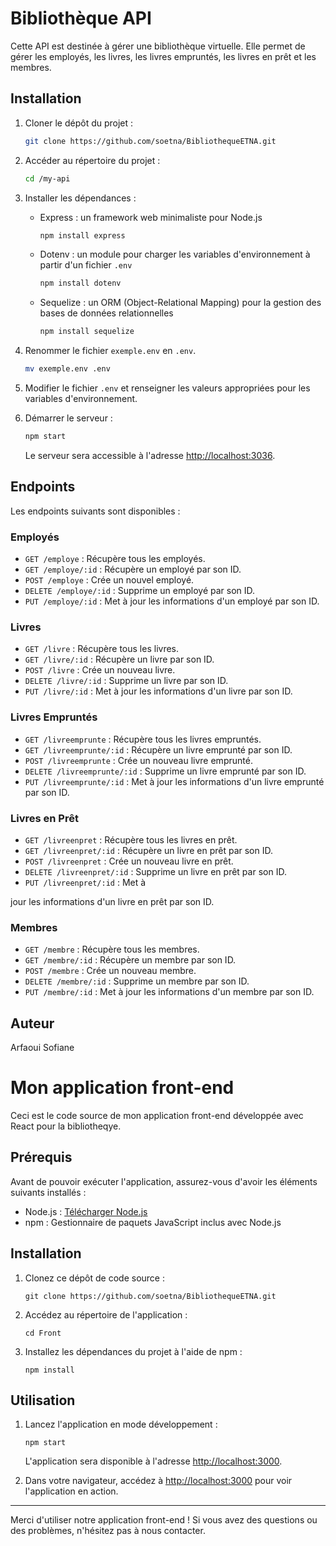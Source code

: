 # Bibliothèque API

Cette API est destinée à gérer une bibliothèque virtuelle. Elle permet de gérer les employés, les livres, les livres empruntés, les livres en prêt et les membres.

## Installation

1. Cloner le dépôt du projet :

   ```bash
   git clone https://github.com/soetna/BibliothequeETNA.git
   ```

2. Accéder au répertoire du projet :

   ```bash
   cd /my-api
   ```

3. Installer les dépendances :

   - Express : un framework web minimaliste pour Node.js
     ```bash
     npm install express
     ```

   - Dotenv : un module pour charger les variables d'environnement à partir d'un fichier `.env`
     ```bash
     npm install dotenv
     ```

   - Sequelize : un ORM (Object-Relational Mapping) pour la gestion des bases de données relationnelles
     ```bash
     npm install sequelize
     ```

4. Renommer le fichier `exemple.env` en `.env`.

   ```bash
   mv exemple.env .env
   ```

5. Modifier le fichier `.env` et renseigner les valeurs appropriées pour les variables d'environnement.

6. Démarrer le serveur :

   ```bash
   npm start
   ```

   Le serveur sera accessible à l'adresse [http://localhost:3036](http://localhost:3036).

## Endpoints

Les endpoints suivants sont disponibles :

### Employés

- `GET /employe` : Récupère tous les employés.
- `GET /employe/:id` : Récupère un employé par son ID.
- `POST /employe` : Crée un nouvel employé.
- `DELETE /employe/:id` : Supprime un employé par son ID.
- `PUT /employe/:id` : Met à jour les informations d'un employé par son ID.

### Livres

- `GET /livre` : Récupère tous les livres.
- `GET /livre/:id` : Récupère un livre par son ID.
- `POST /livre` : Crée un nouveau livre.
- `DELETE /livre/:id` : Supprime un livre par son ID.
- `PUT /livre/:id` : Met à jour les informations d'un livre par son ID.

### Livres Empruntés

- `GET /livreemprunte` : Récupère tous les livres empruntés.
- `GET /livreemprunte/:id` : Récupère un livre emprunté par son ID.
- `POST /livreemprunte` : Crée un nouveau livre emprunté.
- `DELETE /livreemprunte/:id` : Supprime un livre emprunté par son ID.
- `PUT /livreemprunte/:id` : Met à jour les informations d'un livre emprunté par son ID.

### Livres en Prêt

- `GET /livreenpret` : Récupère tous les livres en prêt.
- `GET /livreenpret/:id` : Récupère un livre en prêt par son ID.
- `POST /livreenpret` : Crée un nouveau livre en prêt.
- `DELETE /livreenpret/:id` : Supprime un livre en prêt par son ID.
- `PUT /livreenpret/:id` : Met à

 jour les informations d'un livre en prêt par son ID.

### Membres

- `GET /membre` : Récupère tous les membres.
- `GET /membre/:id` : Récupère un membre par son ID.
- `POST /membre` : Crée un nouveau membre.
- `DELETE /membre/:id` : Supprime un membre par son ID.
- `PUT /membre/:id` : Met à jour les informations d'un membre par son ID.

## Auteur

Arfaoui Sofiane


# Mon application front-end

Ceci est le code source de mon application front-end développée avec React pour la bibliotheqye.

## Prérequis

Avant de pouvoir exécuter l'application, assurez-vous d'avoir les éléments suivants installés :

- Node.js : [Télécharger Node.js](https://nodejs.org)
- npm : Gestionnaire de paquets JavaScript inclus avec Node.js

## Installation

1. Clonez ce dépôt de code source :

   ```
   git clone https://github.com/soetna/BibliothequeETNA.git
   ```

2. Accédez au répertoire de l'application :

   ```
   cd Front
   ```

3. Installez les dépendances du projet à l'aide de npm :

   ```
   npm install
   ```


## Utilisation

1. Lancez l'application en mode développement :

   ```
   npm start
   ```

   L'application sera disponible à l'adresse [http://localhost:3000](http://localhost:3000).

2. Dans votre navigateur, accédez à [http://localhost:3000](http://localhost:3000) pour voir l'application en action.


---

Merci d'utiliser notre application front-end ! Si vous avez des questions ou des problèmes, n'hésitez pas à nous contacter.
